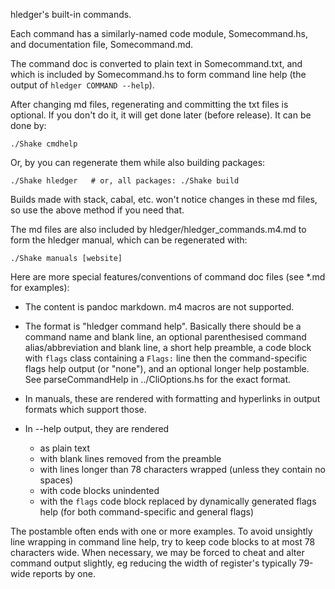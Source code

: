 hledger's built-in commands.

Each command has a similarly-named code module, Somecommand.hs, and
documentation file, Somecommand.md.

The command doc is converted to plain text in Somecommand.txt, and
which is included by Somecommand.hs to form command line help (the
output of `hledger COMMAND --help`).

After changing md files, regenerating and committing the txt files is
optional. If you don't do it, it will get done later (before release).
It can be done by:

    ./Shake cmdhelp

Or, by you can regenerate them while also building packages:

    ./Shake hledger   # or, all packages: ./Shake build

Builds made with stack, cabal, etc. won't notice changes in these md
files, so use the above method if you need that.

The md files are also included by hledger/hledger_commands.m4.md to
form the hledger manual, which can be regenerated with:

    ./Shake manuals [website]

Here are more special features/conventions of command doc files (see
*.md for examples):

- The content is pandoc markdown. m4 macros are not supported.

- The format is "hledger command help". Basically there should be
  a command name and blank line,
  an optional parenthesised command alias/abbreviation and blank line,
  a short help preamble,
  a code block with `flags` class containing a `Flags:` line
  then the command-specific flags help output (or "none"),
  and an optional longer help postamble.
  See parseCommandHelp in ../CliOptions.hs for the exact format.

- In manuals, these are rendered with formatting and hyperlinks in
  output formats which support those.

- In --help output, they are rendered

  - as plain text
  - with blank lines removed from the preamble
  - with lines longer than 78 characters wrapped (unless they contain no spaces)
  - with code blocks unindented
  - with the `flags` code block replaced by dynamically generated flags help
    (for both command-specific and general flags)

The postamble often ends with one or more examples.
To avoid unsightly line wrapping in command line help, try to keep
code blocks to at most 78 characters wide. When necessary, we may be
forced to cheat and alter command output slightly, eg reducing the
width of register's typically 79-wide reports by one.
